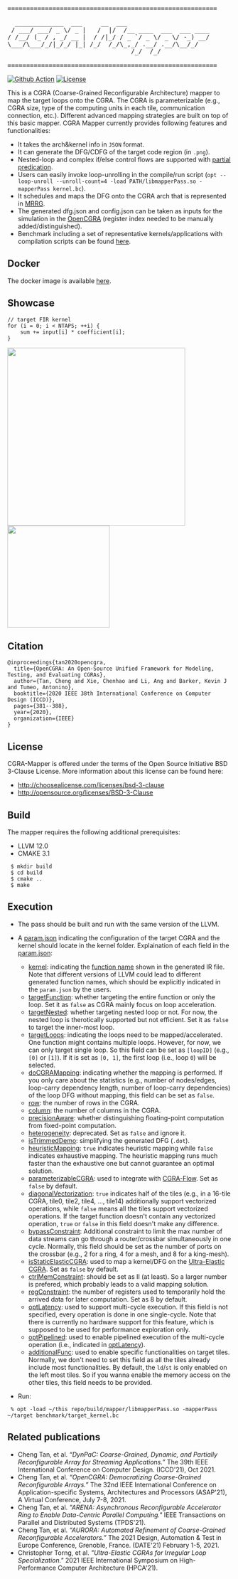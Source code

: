<pre>
========================================================

  _____________  ___     __  ___                      
 / ___/ ___/ _ \/ _ |   /  |/  /__ ____  ___  ___ ____
/ /__/ (_ / , _/ __ |  / /|_/ / _ `/ _ \/ _ \/ -_) __/
\___/\___/_/|_/_/ |_| /_/  /_/\_,_/ .__/ .__/\__/_/   
                                 /_/  /_/             

========================================================
</pre>
[![Github Action](https://github.com/tancheng/CGRA-Mapper/actions/workflows/cmake.yml/badge.svg)](https://github.com/tancheng/CGRA-Mapper/actions/workflows/cmake.yml)
[![License](https://img.shields.io/badge/License-BSD_3--Clause-blue.svg)](https://opensource.org/licenses/BSD-3-Clause)

This is a CGRA (Coarse-Grained Reconfigurable Architecture) mapper to map the target loops onto the CGRA. The CGRA is parameterizable (e.g., CGRA size, type of the computing units in each tile, communication connection, etc.). Different advanced mapping strategies are built on top of this basic mapper. CGRA Mapper currently provides following features and functionalities:
- It takes the arch&kernel info in `JSON` format. 
- It can generate the DFG/CDFG of the target code region (in `.png`).
- Nested-loop and complex if/else control flows are supported with [partial predication](https://dl.acm.org/doi/abs/10.1145/2593069.2593100).
- Users can easily invoke loop-unrolling in the compile/run script (`opt --loop-unroll --unroll-count=4 -load PATH/libmapperPass.so -mapperPass kernel.bc`).
- It schedules and maps the DFG onto the CGRA arch that is represented in [MRRG](https://ieeexplore.ieee.org/stamp/stamp.jsp?arnumber=1188678).
- The generated dfg.json and config.json can be taken as inputs for the simulation in the [OpenCGRA](https://github.com/tancheng/OpenCGRA) (register index needed to be manually added/distinguished).
- Benchmark including a set of representative kernels/applications with compilation scripts can be found [here](https://github.com/tancheng/CGRA-Bench).

Docker
--------------------------------------------------------
The docker image is available [here](https://hub.docker.com/layers/cgra/cgra-flow/demo/images/sha256-7ca327d24f555376d91cba6fa30e3fbaa4a4c0d4053a82ac9059c374a3dee5bd?context=repo).

Showcase
--------------------------------------------------------

```
// target FIR kernel
for (i = 0; i < NTAPS; ++i) {
    sum += input[i] * coefficient[i];
}
```
<p float="center">
  <img src="https://github.com/tancheng/CGRA-Mapper/blob/master/docs/fir_dfg.png" width="400" />
  <img src="https://github.com/tancheng/CGRA-Mapper/blob/master/docs/fir_map.png" width="230" /> 
</p>


Citation
--------------------------------------------------------------------------
```
@inproceedings{tan2020opencgra,
  title={OpenCGRA: An Open-Source Unified Framework for Modeling, Testing, and Evaluating CGRAs},
  author={Tan, Cheng and Xie, Chenhao and Li, Ang and Barker, Kevin J and Tumeo, Antonino},
  booktitle={2020 IEEE 38th International Conference on Computer Design (ICCD)},
  pages={381--388},
  year={2020},
  organization={IEEE}
}
```


License
--------------------------------------------------------------------------

CGRA-Mapper is offered under the terms of the Open Source Initiative BSD 3-Clause License. More information about this license can be found here:

  - http://choosealicense.com/licenses/bsd-3-clause
  - http://opensource.org/licenses/BSD-3-Clause


Build
--------------------------------------------------------

The mapper requires the following additional prerequisites:

 - LLVM 12.0
 - CMAKE 3.1

```
 $ mkdir build
 $ cd build
 $ cmake ..
 $ make
```

Execution
--------------------------------------------------------
- The pass should be built and run with the same version of the LLVM.

- A [param.json](https://github.com/tancheng/CGRA-Mapper/blob/master/test/param.json#L24) indicating the configuration of the target CGRA and the kernel should locate in the kernel folder. Explaination of each field in the [param.json](https://github.com/tancheng/CGRA-Mapper/blob/master/test/param.json#L24):
  - [kernel](https://github.com/tancheng/CGRA-Mapper/blob/589fd61434966e4d4a44220b59854b1795bc7cde/test/param.json#L2): indicating the [function name](https://github.com/tancheng/CGRA-Bench/blob/8f3f20167883680735d1d79cd6f2c1439c999950/kernels/fir/fir.ll#L33) shown in the generated IR file. Note that different versions of LLVM could lead to different generated function names, which should be explicitly indicated in the `param.json` by the users.
  - [targetFunction](https://github.com/tancheng/CGRA-Mapper/blob/589fd61434966e4d4a44220b59854b1795bc7cde/test/param.json#L3): whether targeting the entire function or only the loop. Set it as `false` as CGRA mainly focus on loop acceleration.
  - [targetNested](https://github.com/tancheng/CGRA-Mapper/blob/589fd61434966e4d4a44220b59854b1795bc7cde/test/param.json#L4): whether targeting nested loop or not. For now, the nested loop is therotically supported but not efficient. Set it as `false` to target the inner-most loop.
  - [targetLoops](https://github.com/tancheng/CGRA-Mapper/blob/589fd61434966e4d4a44220b59854b1795bc7cde/test/param.json#L5): indicating the loops need to be mapped/accelerated. One function might contains multiple loops. However, for now, we can only target single loop. So this field can be set as `[loopID]` (e.g., `[0]` or `[1]`). If it is set as `[0, 1]`, the first loop (i.e., loop `0`) will be selected.
  - [doCGRAMapping](https://github.com/tancheng/CGRA-Mapper/blob/589fd61434966e4d4a44220b59854b1795bc7cde/test/param.json#L6): indicating whether the mapping is performed. If you only care about the statistics (e.g., number of nodes/edges, loop-carry dependency length, number of loop-carry dependencies) of the loop DFG without mapping, this field can be set as `false`.
  - [row](https://github.com/tancheng/CGRA-Mapper/blob/589fd61434966e4d4a44220b59854b1795bc7cde/test/param.json#L7): the number of rows in the CGRA.
  - [column](https://github.com/tancheng/CGRA-Mapper/blob/589fd61434966e4d4a44220b59854b1795bc7cde/test/param.json#L8): the number of columns in the CGRA.
  - [precisionAware](https://github.com/tancheng/CGRA-Mapper/blob/589fd61434966e4d4a44220b59854b1795bc7cde/test/param.json#L9): whether distinguishing floating-point computation from fixed-point computation.
  - [heterogeneity](https://github.com/tancheng/CGRA-Mapper/blob/589fd61434966e4d4a44220b59854b1795bc7cde/test/param.json#L10): deprecated. Set as `false` and ignore it.
  - [isTrimmedDemo](https://github.com/tancheng/CGRA-Mapper/blob/589fd61434966e4d4a44220b59854b1795bc7cde/test/param.json#L11): simplifying the generated DFG (`.dot`).
  - [heuristicMapping](https://github.com/tancheng/CGRA-Mapper/blob/589fd61434966e4d4a44220b59854b1795bc7cde/test/param.json#L12): `true` indicates heuristic mapping while `false` indicates exhaustive mapping. The heuristic mapping runs much faster than the exhaustive one but cannot guarantee an optimal solution.
  - [parameterizableCGRA](https://github.com/tancheng/CGRA-Mapper/blob/589fd61434966e4d4a44220b59854b1795bc7cde/test/param.json#L13): used to integrate with [CGRA-Flow](https://github.com/tancheng/CGRA-Flow). Set as `false` by default.
  - [diagonalVectorization](https://github.com/tancheng/CGRA-Mapper/blob/589fd61434966e4d4a44220b59854b1795bc7cde/test/param.json#L14): `true` indicates half of the tiles (e.g., in a 16-tile CGRA, tile0, tile2, tile4, ..., tile14) additionally support vectorized operations, while `false` means all the tiles support vectorized operations. If the target function doesn't contain any vectorized operation, `true` or `false` in this field doesn't make any difference.
  - [bypassConstraint](https://github.com/tancheng/CGRA-Mapper/blob/589fd61434966e4d4a44220b59854b1795bc7cde/test/param.json#L15): Additional constraint to limit the max number of data streams can go through a router/crossbar simultaneously in one cycle. Normally, this field should be set as the number of ports on the crossbar (e.g., 2 for a ring, 4 for a mesh, and 8 for a king-mesh).
  - [isStaticElasticCGRA](https://github.com/tancheng/CGRA-Mapper/blob/589fd61434966e4d4a44220b59854b1795bc7cde/test/param.json#L16): used to map a kernel/DFG on the [Ultra-Elastic CGRA](https://ieeexplore.ieee.org/abstract/document/9407079). Set as `false` by default.
  - [ctrlMemConstraint](https://github.com/tancheng/CGRA-Mapper/blob/589fd61434966e4d4a44220b59854b1795bc7cde/test/param.json#L17): should be set as II (at least). So a larger number is prefered, which probably leads to a valid mapping solution.
  - [regConstraint](https://github.com/tancheng/CGRA-Mapper/blob/589fd61434966e4d4a44220b59854b1795bc7cde/test/param.json#L18): the number of registers used to temporarily hold the arrived data for later computation. Set as 8 by default.
  - [optLatency](https://github.com/tancheng/CGRA-Mapper/blob/589fd61434966e4d4a44220b59854b1795bc7cde/test/param.json#L19): used to support multi-cycle execution. If this field is not specified, every operation is done in one single-cycle. Note that there is currently no hardware support for this feature, which is supposed to be used for performance exploration only.
  - [optPipelined](https://github.com/tancheng/CGRA-Mapper/blob/589fd61434966e4d4a44220b59854b1795bc7cde/test/param.json#L23): used to enable pipelined execution of the multi-cycle operation (i.e., indicated in [optLatency](https://github.com/tancheng/CGRA-Mapper/blob/589fd61434966e4d4a44220b59854b1795bc7cde/test/param.json#L19)).
  - [additionalFunc](https://github.com/tancheng/CGRA-Mapper/blob/589fd61434966e4d4a44220b59854b1795bc7cde/test/param.json#L24): used to enable specific functionalities on target tiles. Normally, we don't need to set this field as all the tiles already include most functionalities. By default, the `ld`/`st` is only enabled on the left most tiles. So if you wanna enable the memory access on the other tiles, this field needs to be provided. 
  
- Run:
```
 % opt -load ~/this repo/build/mapper/libmapperPass.so -mapperPass ~/target benchmark/target_kernel.bc
```

Related publications
--------------------------------------------------------------------------

- Cheng Tan, et al. _“DynPaC: Coarse-Grained, Dynamic, and Partially Reconfigurable Array for Streaming Applications.”_ The 39th IEEE International Conference on Computer Design. (ICCD'21), Oct 2021.
- Cheng Tan, et al. _“OpenCGRA: Democratizing Coarse-Grained Reconfigurable Arrays.”_ The 32nd IEEE International Conference on Application-specific Systems, Architectures and Processors (ASAP'21), A Virtual Conference, July 7-8, 2021.
- Cheng Tan, et al. _"ARENA: Asynchronous Reconfigurable Accelerator Ring to Enable Data-Centric Parallel Computing."_ IEEE Transactions on Parallel and Distributed Systems (TPDS'21).
- Cheng Tan, et al. _“AURORA: Automated Refinement of Coarse-Grained Reconfigurable Accelerators.”_ The 2021 Design, Automation & Test in Europe Conference, Grenoble, France. (DATE'21) February 1-5, 2021.
- Christopher Torng, et al. _"Ultra-Elastic CGRAs for Irregular Loop Specialization."_ 2021 IEEE International Symposium on High-Performance Computer Architecture (HPCA'21).
